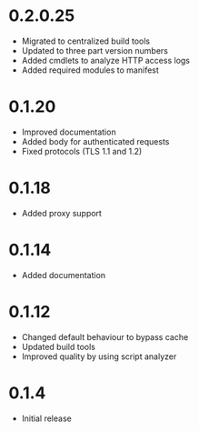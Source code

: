 # 0.2.0.25

- Migrated to centralized build tools
- Updated to three part version numbers
- Added cmdlets to analyze HTTP access logs
- Added required modules to manifest

# 0.1.20

- Improved documentation
- Added body for authenticated requests
- Fixed protocols (TLS 1.1 and 1.2)

# 0.1.18

- Added proxy support

# 0.1.14

- Added documentation

# 0.1.12

- Changed default behaviour to bypass cache
- Updated build tools
- Improved quality by using script analyzer

# 0.1.4

- Initial release